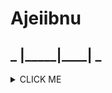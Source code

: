 # Ajeiibnu
## _ |_____|____| _
<details><summary>CLICK ME</summary>
<p>

#### YOOOOO!

```
   print "Hello World!"
```

</p>
</details>
